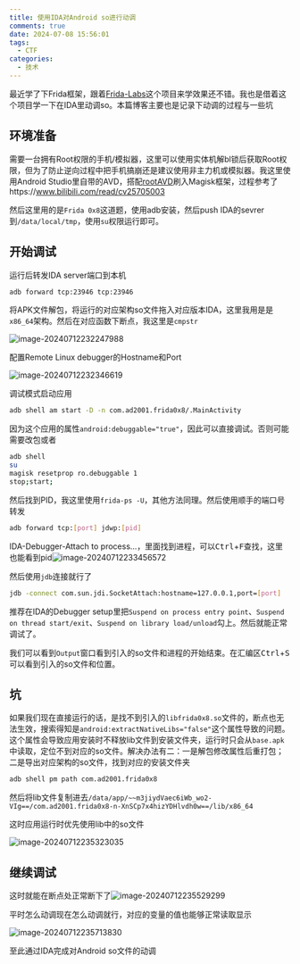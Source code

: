 ```yaml
---
title: 使用IDA对Android so进行动调
comments: true
date: 2024-07-08 15:56:01
tags:
  - CTF
categories:
  - 技术
---
```


最近学了下Frida框架，跟着[Frida-Labs](https://github.com/DERE-ad2001/Frida-Labs)这个项目来学效果还不错。我也是借着这个项目学一下在IDA里动调so。本篇博客主要也是记录下动调的过程与一些坑

## 环境准备

需要一台拥有Root权限的手机/模拟器，这里可以使用实体机解bl锁后获取Root权限，但为了防止逆向过程中把手机搞崩还是建议使用非主力机或模拟器。我这里使用Android Studio里自带的AVD，搭配[rootAVD](https://gitlab.com/newbit/rootAVD)刷入Magisk框架，过程参考了https://www.bilibili.com/read/cv25705003

然后这里用的是`Frida 0x8`这道题，使用adb安装，然后push IDA的sevrer到`/data/local/tmp`，使用`su`权限运行即可。

## 开始调试

运行后转发IDA server端口到本机

```bash
adb forward tcp:23946 tcp:23946
```

将APK文件解包，将运行的对应架构so文件拖入对应版本IDA，这里我用是是`x86_64`架构。然后在对应函数下断点，我这里是`cmpstr`

![image-20240712232247988](https://img.0a0.moe/od/01tklsjzbrqnnq7pi5tbb2w5ibx762qdx3)

配置Remote Linux debugger的Hostname和Port

![image-20240712232346619](https://img.0a0.moe/od/01tklsjzgoiagugjn34za2zuhzj6vooneb)

调试模式启动应用

```bash
adb shell am start -D -n com.ad2001.frida0x8/.MainActivity
```

因为这个应用的属性`android:debuggable="true"`，因此可以直接调试。否则可能需要改包或者

```bash
adb shell
su
magisk resetprop ro.debuggable 1
stop;start; 
```

然后找到PID，我这里使用`frida-ps -U`，其他方法同理。然后使用顺手的端口号转发

```bash
adb forward tcp:[port] jdwp:[pid]
```

IDA-Debugger-Attach to process...，里面找到进程，可以<kbd>Ctrl</kbd>+<kbd>F</kbd>查找，这里也能看到pid![image-20240712233456572](https://img.0a0.moe/od/01tklsjzds434vj2itv5fzsa6u7ermp3xn)

然后使用`jdb`连接就行了

```bash
jdb -connect com.sun.jdi.SocketAttach:hostname=127.0.0.1,port=[port]
```

推荐在IDA的Debugger setup里把`Suspend on process entry point`、`Suspend on thread start/exit`、`Suspend on library load/unload`勾上。然后就能正常调试了。

我们可以看到`Output`窗口看到引入的so文件和进程的开始结束。在汇编区<kbd>Ctrl</kbd>+<kbd>S</kbd>可以看到引入的so文件和位置。

## 坑

如果我们现在直接运行的话，是找不到引入的`libfrida0x8.so`文件的，断点也无法生效，搜索得知是`android:extractNativeLibs="false"`这个属性导致的问题。这个属性会导致应用安装时不释放lib文件到安装文件夹，运行时只会从`base.apk`中读取，定位不到对应的so文件。解决办法有二：一是解包修改属性后重打包；二是导出对应架构的so文件，找到对应的安装文件夹

```bash
adb shell pm path com.ad2001.frida0x8
```

然后将lib文件复制进去`/data/app/~~m3jiydVaec6iWb_wo2-VIg==/com.ad2001.frida0x8-n-XnSCp7x4hizYDHlvdh0w==/lib/x86_64`

这时应用运行时优先使用lib中的so文件

![image-20240712235323035](https://img.0a0.moe/od/01tklsjzggsdm65n26p5gz7od7pgjvf236)

## 继续调试

这时就能在断点处正常断下了![image-20240712235529299](https://img.0a0.moe/od/01tklsjzeyjcftnsrrrvbifq2jkbqq3rrx)

平时怎么动调现在怎么动调就行，对应的变量的值也能够正常读取显示

![image-20240712235713830](https://img.0a0.moe/od/01tklsjzbu6tuf47mxavck7kjfxp626cwu)

至此通过IDA完成对Android so文件的动调
